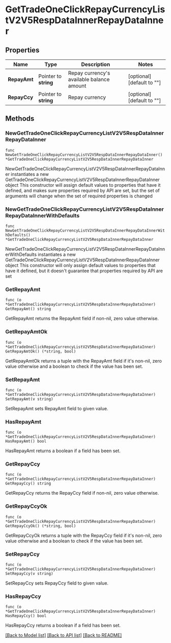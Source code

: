 # GetTradeOneClickRepayCurrencyListV2V5RespDataInnerRepayDataInner

## Properties

Name | Type | Description | Notes
------------ | ------------- | ------------- | -------------
**RepayAmt** | Pointer to **string** | Repay currency&#39;s available balance amount | [optional] [default to ""]
**RepayCcy** | Pointer to **string** | Repay currency | [optional] [default to ""]

## Methods

### NewGetTradeOneClickRepayCurrencyListV2V5RespDataInnerRepayDataInner

`func NewGetTradeOneClickRepayCurrencyListV2V5RespDataInnerRepayDataInner() *GetTradeOneClickRepayCurrencyListV2V5RespDataInnerRepayDataInner`

NewGetTradeOneClickRepayCurrencyListV2V5RespDataInnerRepayDataInner instantiates a new GetTradeOneClickRepayCurrencyListV2V5RespDataInnerRepayDataInner object
This constructor will assign default values to properties that have it defined,
and makes sure properties required by API are set, but the set of arguments
will change when the set of required properties is changed

### NewGetTradeOneClickRepayCurrencyListV2V5RespDataInnerRepayDataInnerWithDefaults

`func NewGetTradeOneClickRepayCurrencyListV2V5RespDataInnerRepayDataInnerWithDefaults() *GetTradeOneClickRepayCurrencyListV2V5RespDataInnerRepayDataInner`

NewGetTradeOneClickRepayCurrencyListV2V5RespDataInnerRepayDataInnerWithDefaults instantiates a new GetTradeOneClickRepayCurrencyListV2V5RespDataInnerRepayDataInner object
This constructor will only assign default values to properties that have it defined,
but it doesn't guarantee that properties required by API are set

### GetRepayAmt

`func (o *GetTradeOneClickRepayCurrencyListV2V5RespDataInnerRepayDataInner) GetRepayAmt() string`

GetRepayAmt returns the RepayAmt field if non-nil, zero value otherwise.

### GetRepayAmtOk

`func (o *GetTradeOneClickRepayCurrencyListV2V5RespDataInnerRepayDataInner) GetRepayAmtOk() (*string, bool)`

GetRepayAmtOk returns a tuple with the RepayAmt field if it's non-nil, zero value otherwise
and a boolean to check if the value has been set.

### SetRepayAmt

`func (o *GetTradeOneClickRepayCurrencyListV2V5RespDataInnerRepayDataInner) SetRepayAmt(v string)`

SetRepayAmt sets RepayAmt field to given value.

### HasRepayAmt

`func (o *GetTradeOneClickRepayCurrencyListV2V5RespDataInnerRepayDataInner) HasRepayAmt() bool`

HasRepayAmt returns a boolean if a field has been set.

### GetRepayCcy

`func (o *GetTradeOneClickRepayCurrencyListV2V5RespDataInnerRepayDataInner) GetRepayCcy() string`

GetRepayCcy returns the RepayCcy field if non-nil, zero value otherwise.

### GetRepayCcyOk

`func (o *GetTradeOneClickRepayCurrencyListV2V5RespDataInnerRepayDataInner) GetRepayCcyOk() (*string, bool)`

GetRepayCcyOk returns a tuple with the RepayCcy field if it's non-nil, zero value otherwise
and a boolean to check if the value has been set.

### SetRepayCcy

`func (o *GetTradeOneClickRepayCurrencyListV2V5RespDataInnerRepayDataInner) SetRepayCcy(v string)`

SetRepayCcy sets RepayCcy field to given value.

### HasRepayCcy

`func (o *GetTradeOneClickRepayCurrencyListV2V5RespDataInnerRepayDataInner) HasRepayCcy() bool`

HasRepayCcy returns a boolean if a field has been set.


[[Back to Model list]](../README.md#documentation-for-models) [[Back to API list]](../README.md#documentation-for-api-endpoints) [[Back to README]](../README.md)


